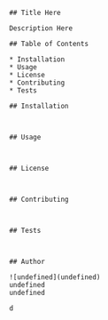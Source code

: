 
        ## Title Here

        Description Here

        ## Table of Contents

        * Installation
        * Usage
        * License
        * Contributing
        * Tests

        ## Installation

        

        ## Usage

        

        ## License

        

        ## Contributing

        

        ## Tests

        

        ## Author
        
        ![undefined](undefined)
        undefined
        undefined
       
        d

        
